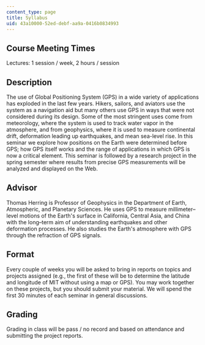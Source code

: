 ```yaml
---
content_type: page
title: Syllabus
uid: 43a10000-52ed-debf-aa9a-0416b0834993
---
```


Course Meeting Times
--------------------

Lectures: 1 session / week, 2 hours / session

Description
-----------

The use of Global Positioning System (GPS) in a wide variety of applications has exploded in the last few years. Hikers, sailors, and aviators use the system as a navigation aid but many others use GPS in ways that were not considered during its design. Some of the most stringent uses come from meteorology, where the system is used to track water vapor in the atmosphere, and from geophysics, where it is used to measure continental drift, deformation leading up earthquakes, and mean sea-level rise. In this seminar we explore how positions on the Earth were determined before GPS; how GPS itself works and the range of applications in which GPS is now a critical element. This seminar is followed by a research project in the spring semester where results from precise GPS measurements will be analyzed and displayed on the Web.

Advisor
-------

Thomas Herring is Professor of Geophysics in the Department of Earth, Atmospheric, and Planetary Sciences. He uses GPS to measure millimeter–level motions of the Earth's surface in California, Central Asia, and China with the long–term aim of understanding earthquakes and other deformation processes. He also studies the Earth's atmosphere with GPS through the refraction of GPS signals.

Format
------

Every couple of weeks you will be asked to bring in reports on topics and projects assigned (e.g., the first of these will be to determine the latitude and longitude of MIT without using a map or GPS). You may work together on these projects, but you should submit your material. We will spend the first 30 minutes of each seminar in general discussions.

Grading
-------

Grading in class will be pass / no record and based on attendance and submitting the project reports.